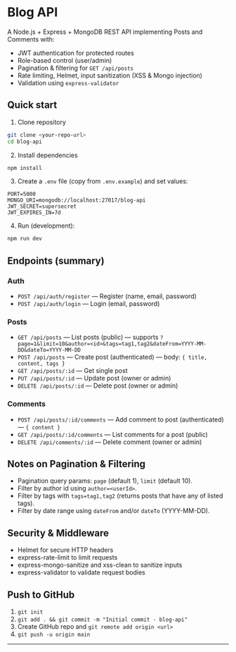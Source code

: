 
# Blog API

A Node.js + Express + MongoDB REST API implementing Posts and Comments with:
- JWT authentication for protected routes
- Role-based control (user/admin)
- Pagination & filtering for `GET /api/posts`
- Rate limiting, Helmet, input sanitization (XSS & Mongo injection)
- Validation using `express-validator`

## Quick start

1. Clone repository
```bash
git clone <your-repo-url>
cd blog-api
```

2. Install dependencies
```bash
npm install
```

3. Create a `.env` file (copy from `.env.example`) and set values:
```
PORT=5000
MONGO_URI=mongodb://localhost:27017/blog-api
JWT_SECRET=supersecret
JWT_EXPIRES_IN=7d
```

4. Run (development):
```bash
npm run dev
```

## Endpoints (summary)

### Auth
- `POST /api/auth/register` — Register (name, email, password)
- `POST /api/auth/login` — Login (email, password)

### Posts
- `GET /api/posts` — List posts (public) — supports `?page=1&limit=10&author=<id>&tags=tag1,tag2&dateFrom=YYYY-MM-DD&dateTo=YYYY-MM-DD`
- `POST /api/posts` — Create post (authenticated) — body: `{ title, content, tags }`
- `GET /api/posts/:id` — Get single post
- `PUT /api/posts/:id` — Update post (owner or admin)
- `DELETE /api/posts/:id` — Delete post (owner or admin)

### Comments
- `POST /api/posts/:id/comments` — Add comment to post (authenticated) — `{ content }`
- `GET /api/posts/:id/comments` — List comments for a post (public)
- `DELETE /api/comments/:id` — Delete comment (owner or admin)

## Notes on Pagination & Filtering

- Pagination query params: `page` (default 1), `limit` (default 10).
- Filter by author id using `author=<userId>`.
- Filter by tags with `tags=tag1,tag2` (returns posts that have any of listed tags).
- Filter by date range using `dateFrom` and/or `dateTo` (YYYY-MM-DD).

## Security & Middleware
- Helmet for secure HTTP headers
- express-rate-limit to limit requests
- express-mongo-sanitize and xss-clean to sanitize inputs
- express-validator to validate request bodies

## Push to GitHub
1. `git init`
2. `git add . && git commit -m "Initial commit - blog-api"`
3. Create GitHub repo and `git remote add origin <url>`
4. `git push -u origin main`

---
